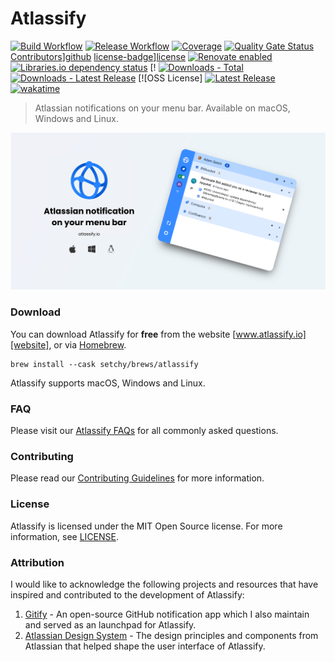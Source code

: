 # Atlassify 

[![Build Workflow][build-workflow-badge]][github-actions] [![Release Workflow][release-workflow-badge]][github-actions] [![Coverage][coverage-badge]][coverage] [![Quality Gate Status][quality-badge]][quality] [Contributors][contributors-badge]][github] [license-badge]][license] [![Renovate enabled][renovate-badge]][renovate] [![Libraries.io dependency status][librariesio-badge]][librariesio] [! [![Downloads - Total][downloads-total-badge]][website] [![Downloads - Latest Release][downloads-latest-badge]][website] [![OSS License] [![Latest Release][github-release-badge]][github-releases] [![wakatime][wakatime-badge]][watatime]

> Atlassian notifications on your menu bar. Available on macOS, Windows and Linux.

![Atlassify](docs/public//images//social.png)

### Download

You can download Atlassify for **free** from the website [www.atlassify.io][website], or via [Homebrew][brew].

```shell
brew install --cask setchy/brews/atlassify
```

Atlassify supports macOS, Windows and Linux.

### FAQ

Please visit our [Atlassify FAQs][faqs] for all commonly asked questions.

### Contributing

Please read our [Contributing Guidelines](CONTRIBUTING.md) for more information.

### License

Atlassify is licensed under the MIT Open Source license. 
For more information, see [LICENSE](LICENSE).


### Attribution

I would like to acknowledge the following projects and resources that have inspired and contributed to the development of Atlassify:

1. [Gitify][attribution-gitify] - An open-source GitHub notification app which I also maintain and served as an launchpad for Atlassify.
2. [Atlassian Design System][attribution-atlassian] - The design principles and components from Atlassian that helped shape the user interface of Atlassify.


<!-- LINK LABELS -->
[website]: https://www.atlassify.io
[faqs]: https://www.atlassify.io/faq/

[attribution-gitify]: https://gitify.io
[attribution-atlassian]: https://atlassian.design/

[github]: https://github.com/setchy/atlassify
[github-actions]: https://github.com/setchy/atlassify/actions
[github-releases]: https://github.com/setchy/atlassify/releases/latest
[github-website]: https://github.com/setchy/atlassify-website
[github-website-pulls]: https://github.com/setchy/atlassify-website/pulls
[brew]: https://brew.sh/

[coverage-badge]: https://img.shields.io/sonar/coverage/setchy_atlassify?server=https%3A%2F%2Fsonarcloud.io&logo=sonarcloud
[coverage]: https://sonarcloud.io/summary/new_code?id=setchy_atlassify
[quality-badge]: https://img.shields.io/sonar/quality_gate/setchy_atlassify?server=https%3A%2F%2Fsonarcloud.io&logo=sonarcloud
[quality]: https://sonarcloud.io/summary/new_code?id=setchy_atlassify
[build-workflow-badge]: https://github.com/setchy/atlassify/actions/workflows/build.yml/badge.svg
[release-workflow-badge]: https://github.com/setchy/atlassify/actions/workflows/release.yml/badge.svg
[downloads-total-badge]: https://img.shields.io/github/downloads/setchy/atlassify/total?label=downloads@all&logo=github
[downloads-latest-badge]: https://img.shields.io/github/downloads/setchy/atlassify/latest/total?logo=github
[contributors-badge]: https://img.shields.io/github/contributors/setchy/atlassify?logo=github
[librariesio]: https://libraries.io/
[librariesio-badge]: https://img.shields.io/librariesio/github/setchy/atlassify?logo=librariesdotio
[license]: LICENSE
[license-badge]: https://img.shields.io/github/license/setchy/atlassify?logo=github
[github-release-badge]: https://img.shields.io/github/v/release/setchy/atlassify?logo=github
[renovate]: https://renovatebot.com/
[renovate-badge]: https://img.shields.io/badge/renovate-enabled-brightgreen.svg?logo=renovate
[wakatime-badge]: https://wakatime.com/badge/user/2b948ae2-4be1-4020-8a57-7de60b53fe1d/project/60db4d24-0691-43a4-8762-9823d1ad5784.svg
[watatime]: https://wakatime.com